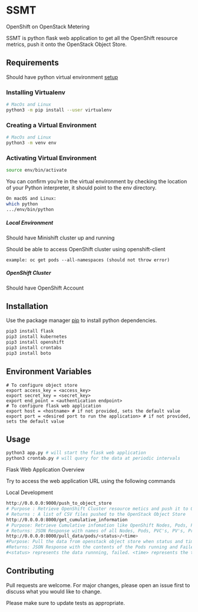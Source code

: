 # SSMT 

OpenShift on OpenStack Metering 

SSMT is python flask web application to get all the OpenShift resource metrics, push it onto the OpenStack Object Store. 


## Requirements

Should have python virtual environment [setup](https://packaging.python.org/guides/installing-using-pip-and-virtual-environments/)

### Installing Virtualenv

```bash
# MacOs and Linux
python3 -m pip install --user virtualenv
```

### Creating a Virtual Environment 

```bash
# MacOs and Linux
python3 -m venv env
```

### Activating Virtual Environment

```bash
source env/bin/activate
```

You can confirm you’re in the virtual environment by checking the location of your Python interpreter, it should point to the env directory.

```bash
On macOS and Linux:
which python
.../env/bin/python
```

##### Local Environment 

Should have Minishift cluster up and running


Should be able to access OpenShift cluster using openshift-client

```
example: oc get pods --all-namespaces (should not throw error) 
```

##### OpenShift Cluster

Should have OpenShift Account

## Installation

Use the package manager [pip](https://pip.pypa.io/en/stable/) to install python dependencies.

```bash
pip3 install flask 
pip3 install kubernetes
pip3 install openshift
pip3 install crontabs
pip3 install boto
```

## 
## Environment Variables

```
# To configure object store
export access_key = <access_key>
export secret_key = <secret_key>
export end_point = <authentication endpoint> 
# To configure flask web application 
export host = <hostname> # if not provided, sets the default value
export port = <desired port to run the application> # if not provided, sets the default value
```

## 
## Usage

```python
python3 app.py # will start the flask web application 
python3 crontab.py # will query for the data at periodic intervals
```
Flask Web Application Overview

Try to access the web application URL using the following commands

Local Development

```bash
http://0.0.0.0:9000/push_to_object_store
# Purpose : Retrieve OpenShift Cluster resource metics and push it to OpenStack Object Store 
# Returns : A list of CSV files pushed to the OpenStack Object Store
http://0.0.0.0:8000/get_cumulative_information
# Purpose: Retrieve Cumulative infomation like OpenShift Nodes, Pods, PVC's, Projects etc.
# Returns: JSON Response with names of all Nodes, Pods, PVC's, PV's, Projects in an OpenShift cluster
http://0.0.0.0:8000/pull_data/pods/<status>/<time>
#Purpose: Pull the data from openstack object store when status and time is provided. 
#Returns: JSON Response with the contents of the Pods running and Failed.
#<status> represents the data runnning, failed. <time> represents the time 
```

## Contributing
Pull requests are welcome. For major changes, please open an issue first to discuss what you would like to change.

Please make sure to update tests as appropriate.
